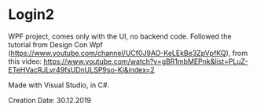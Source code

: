 # Login2

WPF project, comes only with the UI, no backend code. Followed the tutorial from Design Con Wpf (https://www.youtube.com/channel/UCf0J9AO-KeLEkBe3ZpVpfKQ), from this video: https://www.youtube.com/watch?v=gBR1mbMEPnk&list=PLuZ-ETeHVacRJLvr49fsUDnULSP9so-Ki&index=2

Made with Visual Studio, in C#.

Creation Date: 30.12.2019
